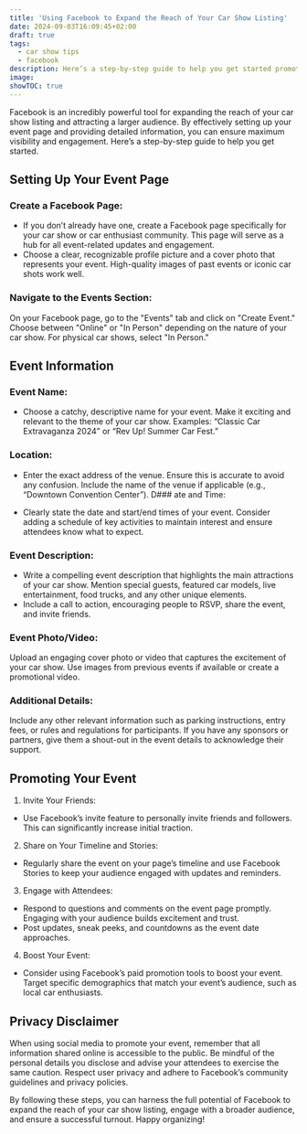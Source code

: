 ```yaml
---
title: 'Using Facebook to Expand the Reach of Your Car Show Listing'
date: 2024-09-03T16:09:45+02:00
draft: true
tags:
  - car show tips
  - facebook
description: Here’s a step-by-step guide to help you get started promoting your car show online.
image: 
showTOC: true
---
```


Facebook is an incredibly powerful tool for expanding the reach of your car show listing and attracting a larger audience. By effectively setting up your event page and providing detailed information, you can ensure maximum visibility and engagement. Here’s a step-by-step guide to help you get started.

## Setting Up Your Event Page
### Create a Facebook Page:

- If you don’t already have one, create a Facebook page specifically for your car show or car enthusiast community. This page will serve as a hub for all event-related updates and engagement.
- Choose a clear, recognizable profile picture and a cover photo that represents your event. High-quality images of past events or iconic car shots work well.
### Navigate to the Events Section:

On your Facebook page, go to the "Events" tab and click on "Create Event."
Choose between "Online" or "In Person" depending on the nature of your car show. For physical car shows, select "In Person."
## Event Information
### Event Name:

- Choose a catchy, descriptive name for your event. Make it exciting and relevant to the theme of your car show. Examples: “Classic Car Extravaganza 2024” or “Rev Up! Summer Car Fest.”
### Location:

- Enter the exact address of the venue. Ensure this is accurate to avoid any confusion. Include the name of the venue if applicable (e.g., “Downtown Convention Center”).
D### ate and Time:

- Clearly state the date and start/end times of your event. Consider adding a schedule of key activities to maintain interest and ensure attendees know what to expect.
### Event Description:

- Write a compelling event description that highlights the main attractions of your car show. Mention special guests, featured car models, live entertainment, food trucks, and any other unique elements.
- Include a call to action, encouraging people to RSVP, share the event, and invite friends.
### Event Photo/Video:

Upload an engaging cover photo or video that captures the excitement of your car show. Use images from previous events if available or create a promotional video.
### Additional Details:

Include any other relevant information such as parking instructions, entry fees, or rules and regulations for participants.
If you have any sponsors or partners, give them a shout-out in the event details to acknowledge their support.
## Promoting Your Event
1. Invite Your Friends:
- Use Facebook’s invite feature to personally invite friends and followers. This can significantly increase initial traction.
2. Share on Your Timeline and Stories:
- Regularly share the event on your page’s timeline and use Facebook Stories to keep your audience engaged with updates and reminders.
3. Engage with Attendees:
- Respond to questions and comments on the event page promptly. Engaging with your audience builds excitement and trust.
- Post updates, sneak peeks, and countdowns as the event date approaches.
4. Boost Your Event:
- Consider using Facebook’s paid promotion tools to boost your event. Target specific demographics that match your event’s audience, such as local car enthusiasts.
## Privacy Disclaimer
When using social media to promote your event, remember that all information shared online is accessible to the public. Be mindful of the personal details you disclose and advise your attendees to exercise the same caution. Respect user privacy and adhere to Facebook’s community guidelines and privacy policies.

By following these steps, you can harness the full potential of Facebook to expand the reach of your car show listing, engage with a broader audience, and ensure a successful turnout. Happy organizing!